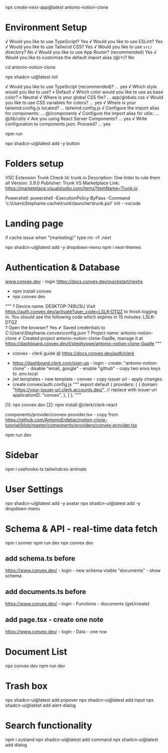 npx create-next-app@latest antonio-notion-clone

# Environment Setup

√ Would you like to use TypeScript? Yes
√ Would you like to use ESLint? Yes
√ Would you like to use Tailwind CSS? Yes
√ Would you like to use `src/` directory? No
√ Would you like to use App Router? (recommended) Yes
√ Would you like to customize the default import alias (@/\*)? No

cd antonio-notion-clone

npx shadcn-ui@latest init

√ Would you like to use TypeScript (recommended)? ... yes
√ Which style would you like to use? » Default
√ Which color would you like to use as base color? » Neutral
√ Where is your global CSS file? ... app/globals.css
√ Would you like to use CSS variables for colors? ... yes
√ Where is your tailwind.config.js located? ... tailwind.config.js
√ Configure the import alias for components: ... @/components
√ Configure the import alias for utils: ... @/lib/utils
√ Are you using React Server Components? ... yes
√ Write configuration to components.json. Proceed? ... yes

npm run

npx shadcn-ui@latest add -y button

# Folders setup

VSC Extension
Trunk Check
Id: trunk.io
Description: One linter to rule them all
Version: 3.9.0
Publisher: Trunk
VS Marketplace Link: https://marketplace.visualstudio.com/items?itemName=Trunk.io

Powershell: powershell -ExecutionPolicy ByPass -Command 'c:\Users\Stephanie\.cache\trunk\launcher\trunk.ps1' init --vscode

# Landing page

if cache issue when "(marketing)" type rm -rf .next

npx shadcn-ui@latest add -y dropdown-menu
npm i next-themes

# Authentication & Database

www.convex.dev - login
https://docs.convex.dev/quickstart/nextjs

- npm install convex
- npx convex dev

"""
? Device name: DESKTOP-749U3IJ
Visit https://auth.convex.dev/activate?user_code=LSLK-DTQZ to finish logging in.
You should see the following code which expires in 15 minutes: LSLK-DTQZ  
? Open the browser? Yes
✔ Saved credentials to C:\Users\Stephanie\.convex\config.json
? Project name: antonio-notion-clone
✔ Created project antonio-notion-clone-0aa9e, manage it at https://dashboard.convex.dev/t/stephyswe/antonio-notion-clone-0aa9e
"""

- convex - clerk guide @ https://docs.convex.dev/auth/clerk

* https://dashboard.clerk.com/sign-up - login - create: "antonio-notion-clone" - disable "email, google" - enable "github" - copy two envs keys to .env.local
* jwt templates - new template - convex - copy issuer url - apply changes
* create convex/auth.config.js
  """
  export default {
  providers: [
  {
  domain: "https://your-issuer-url.clerk.accounts.dev/", // replace with issuer url
  applicationID: "convex",
  },
  ]
  };
  """

[1]: npx convex dev
[2]: npm install @clerk/clerk-react

components/provider/convex-provider.tsx - copy from https://github.com/AntonioErdeljac/notion-clone-tutorial/blob/master/components/providers/convex-provider.tsx

npm run dev

# Sidebar

npm i usehooks-ts tailwindcss-animate

# User Settings

npx shadcn-ui@latest add -y avatar
npx shadcn-ui@latest add -y dropdown-menu

# Schema & API - real-time data fetch

npm i sonner
npm run dev
npx convex dev

## add schema.ts before
https://www.convex.dev/ - login - new schema visible "documents" - show schema

## add documents.ts before
https://www.convex.dev/ - login - Functions - documents (get/create)

## add page.tsx - create one note
https://www.convex.dev/ - login - Data - one row

# Document List

npx convex dev
npm run dev

# Trash box

npx shadcn-ui@latest add popover
npx shadcn-ui@latest add input
npx shadcn-ui@latest add alert-dialog

# Search functionality

npm i zustand
npx shadcn-ui@latest add command
npx shadcn-ui@latest add dialog

# 